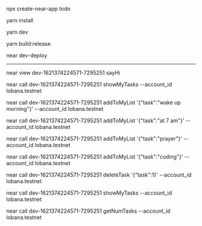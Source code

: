 npx create-near-app todo

yarn install

yarn dev

yarn build:release

near dev-deploy 




------------------------------------------------------------------------------------------

near view dev-1621374224571-7295251 sayHi

near call dev-1621374224571-7295251 showMyTasks --account_id lobana.testnet 

near call dev-1621374224571-7295251 addToMyList '{"task":"wake up morning"}' --account_id lobana.testnet

near call dev-1621374224571-7295251 addToMyList '{"task":"at 7 am"}' --account_id lobana.testnet

near call dev-1621374224571-7295251 addToMyList '{"task":"prayer"}' --account_id lobana.testnet

near call dev-1621374224571-7295251 addToMyList '{"task":"coding"}' --account_id lobana.testnet

near call dev-1621374224571-7295251 deleteTask '{"task":1}' --account_id lobana.testnet

near call dev-1621374224571-7295251 showMyTasks --account_id lobana.testnet 

near call dev-1621374224571-7295251 getNumTasks --account_id lobana.testnet 